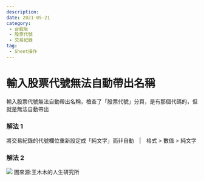 ```yaml
---
description:
date: 2021-05-21
category:
 - 台股版
 - 股票代號
 - 交易紀錄
tag: 
 - Sheet操作
---
```


# 輸入股票代號無法自動帶出名稱

  輸入股票代號無法自動帶出名稱，檢查了「股票代號」分頁，是有那個代碼的，但就是無法自動帶出

### 解法 1

  將交易紀錄的代號欄位重新設定成「純文字」而非自動　|　格式 > 數值 > 純文字

### 解法 2

  ![](https://lazypisces.notion.site/image/https%3A%2F%2Fi0.wp.com%2Fsmarter01.com%2Fwp-content%2Fuploads%2F2020%2F04%2Fe68f92e59c96e7b7a8e8bcafe585ace78988.005-1.jpeg%3Fw%3D1000%26ssl%3D1?table=block&id=5b913127-e49c-49e9-a26a-5503b994c253&spaceId=837fd17c-118b-4b8e-8fd8-32c5ee1c205d&width=2000&userId=&cache=v2)
  圖來源:王木木的人生研究所